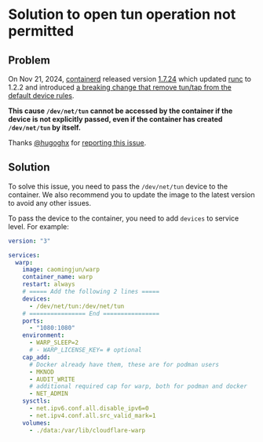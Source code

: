 # Solution to open tun operation not permitted

## Problem

On Nov 21, 2024, [containerd](https://github.com/containerd/containerd) released version [1.7.24](https://github.com/containerd/containerd/releases/tag/v1.7.24) which updated [runc](https://github.com/opencontainers/runc) to 1.2.2 and introduced [a breaking change that remove tun/tap from the default device rules](https://github.com/opencontainers/runc/pull/3468).

**This cause `/dev/net/tun` cannot be accessed by the container if the device is not explicitly passed, even if the container has created `/dev/net/tun` by itself.**

Thanks [@hugoghx](https://github.com/hugoghx) for [reporting this issue](https://github.com/cmj2002/warp-docker/issues/41).

## Solution

To solve this issue, you need to pass the `/dev/net/tun` device to the container. We also recommend you to update the image to the latest version to avoid any other issues.

To pass the device to the container, you need to add `devices` to service level. For example:

```yaml
version: "3"

services:
  warp:
    image: caomingjun/warp
    container_name: warp
    restart: always
    # ===== Add the following 2 lines =====
    devices:
      - /dev/net/tun:/dev/net/tun
    # ================ End ================
    ports:
      - "1080:1080"
    environment:
      - WARP_SLEEP=2
      # - WARP_LICENSE_KEY= # optional
    cap_add:
      # Docker already have them, these are for podman users
      - MKNOD
      - AUDIT_WRITE
      # additional required cap for warp, both for podman and docker
      - NET_ADMIN
    sysctls:
      - net.ipv6.conf.all.disable_ipv6=0
      - net.ipv4.conf.all.src_valid_mark=1
    volumes:
      - ./data:/var/lib/cloudflare-warp
```
